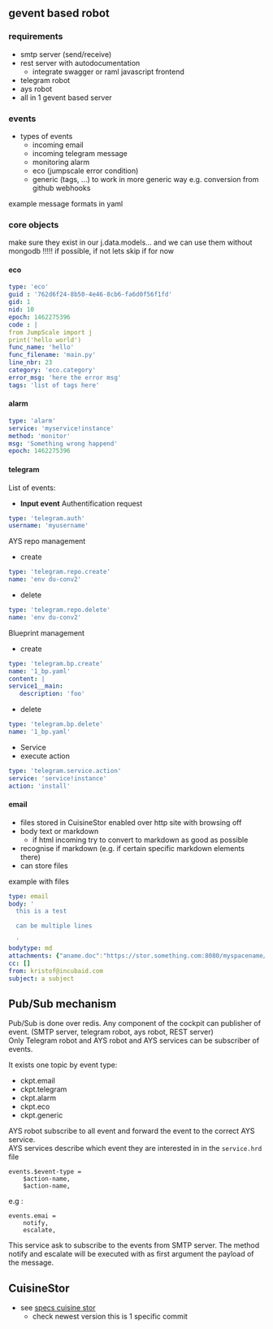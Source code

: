 
## gevent based robot

### requirements

- smtp server (send/receive)
- rest server with autodocumentation
	- integrate swagger or raml javascript frontend
- telegram robot
- ays robot
- all in 1 gevent based server  


### events

- types of events
	- incoming email
	- incoming telegram message
	- monitoring alarm
	- eco (jumpscale error condition)
	- generic (tags, ...) to work in more generic way e.g. conversion from github webhooks

example message formats in yaml


### core objects

make sure they exist in our j.data.models...
and we can use them without mongodb !!!!! if possible, if not lets skip if for now

#### eco

```yaml
type: 'eco'
guid : '762d6f24-8b50-4e46-8cb6-fa6d0f56f1fd'
gid: 1
nid: 10
epoch: 1462275396
code : |
from JumpScale import j
print('hello world')
func_name: 'hello'
func_filename: 'main.py'
line_nbr: 23
category: 'eco.category'
error_msg: 'here the error msg'
tags: 'list of tags here'
```


#### alarm

```yaml
type: 'alarm'
service: 'myservice!instance'
method: 'monitor'
msg: 'Something wrong happend'
epoch: 1462275396
```


#### telegram

List of events:  
- **Input event**
Authentification request
```yaml
type: 'telegram.auth'
username: 'myusername'
```
AYS repo management 
- create
```yaml
type: 'telegram.repo.create'
name: 'env du-conv2'
```
- delete
```yaml
type: 'telegram.repo.delete'
name: 'env du-conv2'
```
Blueprint management 
- create
```yaml
type: 'telegram.bp.create'
name: '1_bp.yaml'
content: |
service1__main:
   description: 'foo'
```
- delete
```yaml
type: 'telegram.bp.delete'
name: '1_bp.yaml'
```
- Service
- execute action
```yaml
type: 'telegram.service.action'
service: 'service!instance'
action: 'install'
```

#### email

- files stored in CuisineStor enabled over http site with browsing off
- body text or markdown
	- if html incoming try to convert to markdown as good as possible 
- recognise if markdown (e.g. if certain specific markdown elements there)
- can store files

example with files



```yaml
type: email
body: '
  this is a test

  can be multiple lines

  '
bodytype: md
attachments: {"aname.doc":"https://stor.something.com:8080/myspacename/aa/bb/aabbccddeeffgghh",...}
cc: []
from: kristof@incubaid.com
subject: a subject
```

## Pub/Sub mechanism 
Pub/Sub is done over redis.
Any component of the cockpit can publisher of event. (SMTP server, telegram robot, ays robot, REST server)  
Only Telegram robot and AYS robot and AYS services can be subscriber of events.  

It exists one topic by event type:
- ckpt.email
- ckpt.telegram
- ckpt.alarm
- ckpt.eco
- ckpt.generic

AYS robot subscribe to all event and forward the event to the correct AYS service.  
AYS services describe which event they are interested in in the `service.hrd` file  
```
events.$event-type = 
	$action-name,
	$action-name,
```
e.g : 
```
events.emai = 
	notify,
	escalate,
```
This service ask to subscribe to the events from SMTP server. The method notify and escalate will be executed with as first argument the payload of the message.

## CuisineStor

- see [specs cuisine stor](https://github.com/Jumpscale/jumpscale_core8/blob/77e9a2c6685783dd296c93b68411f41d58582708/lib/JumpScale/tools/cuisine/CuisineStor.py)
	- check newest version this is 1 specific commit 
